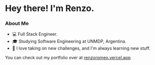# Hey there! I'm Renzo.
<!-- ![Renzo's GitHub stats](https://github-readme-stats.vercel.app/api?username=RenzoRomeo&theme=dark&show_icons=true&count_private=true) -->

### About Me

- 💻 Full Stack Engineer.
- 🎓 Studying Software Engineering at UNMDP, Argentina.
- 💪 I love taking on new challenges, and I'm always learning new stuff.

You can check out my portfolio over at [renzoromeo.vercel.app](https://renzoromeo.vercel.app)
